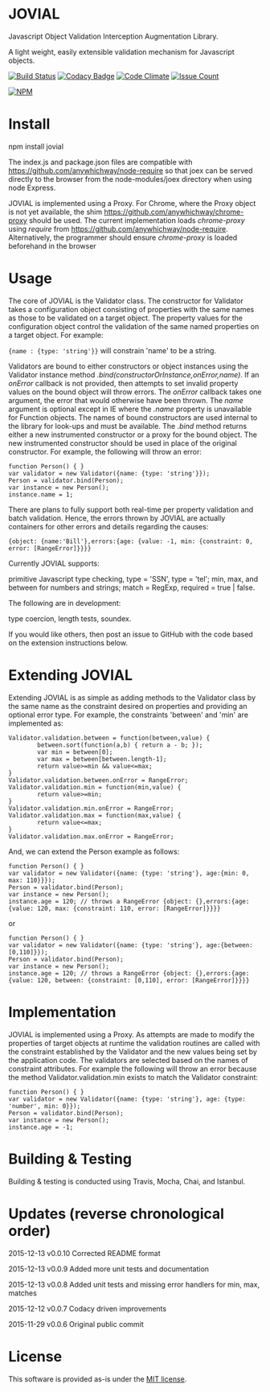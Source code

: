 # JOVIAL
Javascript Object Validation Interception Augmentation Library.

A light weight, easily extensible validation mechanism for Javascript objects.

[![Build Status](https://travis-ci.org/anywhichway/jovial.svg)](https://travis-ci.org/anywhichway/jovial)
[![Codacy Badge](https://api.codacy.com/project/badge/grade/42cd44eee8794c22aa7a4f780abd2d0b)](https://www.codacy.com/app/syblackwell/jovial)
[![Code Climate](https://codeclimate.com/github/anywhichway/jovial/badges/gpa.svg)](https://codeclimate.com/github/anywhichway/jovial)
[![Issue Count](https://codeclimate.com/github/anywhichway/jovial/badges/issue_count.svg)](https://codeclimate.com/github/anywhichway/jovial)

[![NPM](https://nodei.co/npm/jovial.png?downloads=true&downloadRank=true&stars=true)](https://nodei.co/npm/<jovial>/)

# Install

npm install jovial

The index.js and package.json files are compatible with https://github.com/anywhichway/node-require so that joex can be served directly to the browser from the node-modules/joex directory when using node Express.

JOVIAL is implemented using a Proxy. For Chrome, where the Proxy object is not yet available, the shim https://github.com/anywhichway/chrome-proxy should be used. The current implementation loads *chrome-proxy* using *require* from https://github.com/anywhichway/node-require. Alternatively, the programmer should ensure *chrome-proxy* is loaded beforehand in the browser


# Usage

The core of JOVIAL is the Validator class. The constructor for Validator takes a configuration object consisting of properties with the same names as those to be validated on a target object. The property values for the configuration object control the validation of the same named properties on a target object. For example:

```{name : {type: 'string'}}``` will constrain 'name' to be a string.

Validators are bound to either constructors or object instances using the Validator instance method *.bind(constructorOrInstance,onError,name)*. If an *onError* callback is not provided, then attempts to set invalid property values on the bound object will throw errors. The *onError* callback takes one argument, the error that would otherwise have been thrown. The *name* argument is optional except in IE where the *.name* property is unavailable for Function objects. The names of bound constructors are used internal to the library for look-ups and must be available. The *.bind* method returns either a new instrumented constructor or a proxy for the bound object. The new instrumented constructor should be used in place of the original constructor. For example, the following will throw an error:

```
function Person() { }
var validator = new Validator({name: {type: 'string'}});
Person = validator.bind(Person);
var instance = new Person();
instance.name = 1;
```

There are plans to fully support both real-time per property validation and batch validation. Hence, the errors thrown by JOVIAL are actually containers for other errors and details regarding the causes:

```{object: {name:'Bill'},errors:{age: {value: -1, min: {constraint: 0, error: [RangeError]}}}}```

Currently JOVIAL supports:

primitive Javascript type checking, type = 'SSN', type = 'tel'; min, max, and between for numbers and strings; match = RegExp, required = true | false.

The following are in development:

type coercion, length tests, soundex.

If you would like others, then post an issue to GitHub with the code based on the extension instructions below.

# Extending JOVIAL

Extending JOVIAL is as simple as adding methods to the Validator class by the same name as the constraint desired on properties and providing an optional error type. For example, the constraints 'between' and 'min' are implemented as:

```
Validator.validation.between = function(between,value) {
		between.sort(function(a,b) { return a - b; });
		var min = between[0];
		var max = between[between.length-1];
		return value>=min && value<=max;
}
Validator.validation.between.onError = RangeError;
Validator.validation.min = function(min,value) {
		return value>=min;
}
Validator.validation.min.onError = RangeError;
Validator.validation.max = function(max,value) {
		return value<=max;
}
Validator.validation.max.onError = RangeError;
```

And, we can extend the Person example as follows:

```
function Person() { }
var validator = new Validator({name: {type: 'string'}, age:{min: 0, max: 110}}});
Person = validator.bind(Person);
var instance = new Person();
instance.age = 120; // throws a RangeError {object: {},errors:{age: {value: 120, max: {constraint: 110, error: [RangeError]}}}}
```

or

```
function Person() { }
var validator = new Validator({name: {type: 'string'}, age:{between: [0,110]}});
Person = validator.bind(Person);
var instance = new Person();
instance.age = 120; // throws a RangeError {object: {},errors:{age: {value: 120, between: {constraint: [0,110], error: [RangeError]}}}}
```


# Implementation

JOVIAL is implemented using a Proxy. As attempts are made to modify the properties of target objects at runtime the validation routines are called with the constraint established by the Validator and the new values being set by the application code. The validators are selected based on the names of constraint attributes. For example the following will throw an error because the method Validator.validation.min exists to match the Validator constraint:

```
function Person() { }
var validator = new Validator({name: {type: 'string'}, age: {type: 'number', min: 0}});
Person = validator.bind(Person);
var instance = new Person();
instance.age = -1;
```

# Building & Testing

Building & testing is conducted using Travis, Mocha, Chai, and Istanbul. 

# Updates (reverse chronological order)

2015-12-13 v0.0.10 Corrected README format

2015-12-13 v0.0.9 Added more unit tests and documentation

2015-12-13 v0.0.8 Added unit tests and missing error handlers for min, max, matches

2015-12-12 v0.0.7 Codacy driven improvements

2015-11-29 v0.0.6 Original public commit

# License

This software is provided as-is under the [MIT license](http://opensource.org/licenses/MIT).